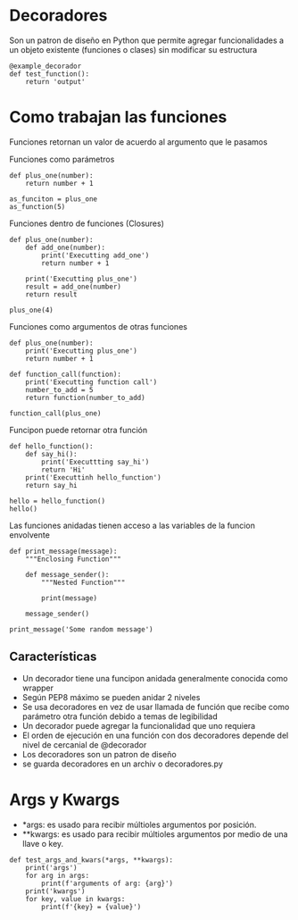 # Decoradores

Son un patron de diseño en Python que permite agregar funcionalidades a un objeto existente (funciones o clases) sin modificar su estructura

```
@example_decorador
def test_function():
    return 'output'
```

# Como trabajan las funciones

Funciones retornan un valor de acuerdo al argumento que le pasamos

Funciones como parámetros

```
def plus_one(number):
    return number + 1

as_funciton = plus_one
as_function(5)
```

Funciones dentro de funciones (Closures)

```
def plus_one(number):
    def add_one(number):
        print('Executting add_one')
        return number + 1
    
    print('Executting plus_one')
    result = add_one(number)
    return result

plus_one(4)
```

Funciones como argumentos de otras funciones

```
def plus_one(number):
    print('Executting plus_one')
    return number + 1

def function_call(function):
    print('Executting function call')
    number_to_add = 5
    return function(number_to_add)

function_call(plus_one)
```

Funcipon puede retornar otra función

```
def hello_function():
    def say_hi():
        print('Executtting say_hi')
        return 'Hi'
    print('Executtinh hello_function')
    return say_hi

hello = hello_function()
hello()
```

Las funciones anidadas tienen acceso a las variables de la funcion envolvente

```{python}
def print_message(message):
    """Enclosing Function"""

    def message_sender():
        """Nested Function"""

        print(message)
    
    message_sender()

print_message('Some random message')
```

## Características
* Un decorador tiene una funcipon anidada generalmente conocida como wrapper
* Según PEP8 máximo se pueden anidar 2 niveles
* Se usa decoradores en vez de usar llamada de función que recibe como parámetro otra función debido a temas de legibilidad
* Un decorador puede agregar la funcionalidad que uno requiera
* El orden de ejecución en una función con dos decoradores depende del nivel de cercanial de @decorador
* Los decoradores son un patron de diseño
* se guarda decoradores en un archiv o decoradores.py

# Args y Kwargs

* *args: es usado para recibir múltioles argumentos por posición.
* **kwargs: es usado para recibir múltioles argumentos por medio de una llave o key.

```
def test_args_and_kwars(*args, **kwargs):
    print('args')
    for arg in args:
        print(f'arguments of arg: {arg}')
    print('kwargs')        
    for key, value in kwargs:
        print(f'{key} = {value}')
```